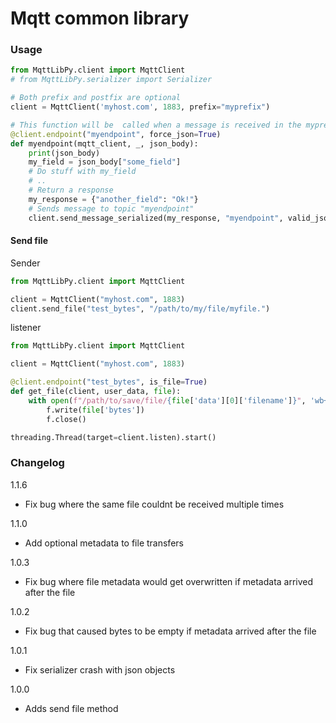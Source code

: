 # Mqtt common library

### Usage

```py
from MqttLibPy.client import MqttClient
# from MqttLibPy.serializer import Serializer

# Both prefix and postfix are optional
client = MqttClient('myhost.com', 1883, prefix="myprefix")

# This function will be  called when a message is received in the myprefix/myendpoint topic  
@client.endpoint("myendpoint", force_json=True)
def myendpoint(mqtt_client, _, json_body):
    print(json_body)
    my_field = json_body["some_field"]
    # Do stuff with my_field
    # ..
    # Return a response
    my_response = {"another_field": "Ok!"}
    # Sends message to topic "myendpoint"
    client.send_message_serialized(my_response, "myendpoint", valid_json=True)
```

#### Send file
Sender
```py
from MqttLibPy.client import MqttClient

client = MqttClient("myhost.com", 1883)
client.send_file("test_bytes", "/path/to/my/file/myfile.")
```

listener
```py
from MqttLibPy.client import MqttClient

client = MqttClient("myhost.com", 1883)

@client.endpoint("test_bytes", is_file=True)
def get_file(client, user_data, file):
    with open(f"/path/to/save/file/{file['data'][0]['filename']}", 'wb+') as f:
        f.write(file['bytes'])
        f.close()

threading.Thread(target=client.listen).start()
```


### Changelog

1.1.6
* Fix bug where the same file couldnt be received multiple times

1.1.0
* Add optional metadata to file transfers

1.0.3
* Fix bug where file metadata would get overwritten if metadata arrived after the file

1.0.2
* Fix bug that caused bytes to be empty if metadata arrived after the file

1.0.1
* Fix serializer crash with json objects

1.0.0
* Adds send file method